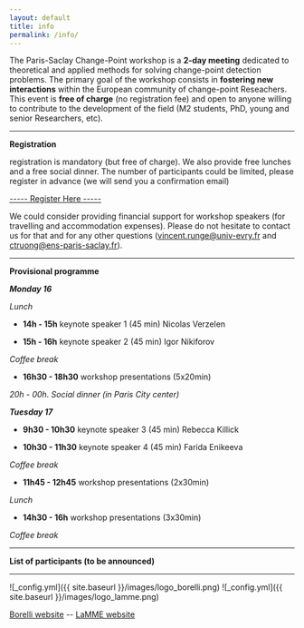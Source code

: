 ```yaml
---
layout: default
title: info
permalink: /info/
---
```



The Paris-Saclay Change-Point workshop is a **2-day meeting** dedicated to theoretical and applied methods for solving change-point detection problems. The primary goal of the workshop consists in **fostering new interactions** within the European community of change-point Reseachers. This event is **free of charge** (no registration fee) and open to anyone willing to contribute to the development of the field (M2 students, PhD, young and senior Researchers, etc). 


***

**Registration**

registration is mandatory (but free of charge).
We also provide free lunches and a free social dinner. The number of participants could be limited, please register in advance (we will send you a confirmation email)

[          ----- Register Here -----](https://docs.google.com/forms/d/e/1FAIpQLSdrJDJYCFtiO1Pe1R85hQrI1LLHs-W2fCg9wWRxKjeeWaZckg/viewform?usp=sf_link)



We could consider providing financial support for workshop speakers (for travelling and accommodation expenses). Please do not hesitate to contact us for that and for any other questions (<vincent.runge@univ-evry.fr> and <ctruong@ens-paris-saclay.fr>). 

***

**Provisional programme**

***Monday 16***

*Lunch*

- **14h - 15h**	keynote speaker 1 (45 min) Nicolas Verzelen

- **15h - 16h** keynote speaker 2 (45 min) Igor Nikiforov

*Coffee break*

- **16h30 - 18h30** workshop presentations (5x20min)

*20h - 00h. Social dinner (in Paris City center)*



***Tuesday 17***

- **9h30 - 10h30**	keynote speaker 3 (45 min) Rebecca Killick

- **10h30 - 11h30**	keynote speaker 4 (45 min) Farida Enikeeva

*Coffee break*

- **11h45 - 12h45**	workshop presentations (2x30min)

*Lunch*

-  **14h30 - 16h**	workshop presentations (3x30min)

*Coffee break*


***

**List of participants (to be announced)**


***



![_config.yml]({{ site.baseurl }}/images/logo_borelli.png)
![_config.yml]({{ site.baseurl }}/images/logo_lamme.png)

[Borelli website](https://centreborelli.ens-paris-saclay.fr/fr)   --       [LaMME website](http://www.math-evry.cnrs.fr/doku.php)




